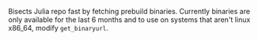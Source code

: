 Bisects Julia repo fast by fetching prebuild binaries. 
Currently binaries are only available for the last 6 months and to use on systems that aren't linux x86_64, modify `get_binaryurl`.
